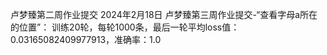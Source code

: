 卢梦臻第二周作业提交
2024年2月18日 卢梦臻第三周作业提交-“查看字母a所在的位置”：
  训练20轮，每轮1000条，最后一轮平均loss值：0.03165082409977913，准确率：1.0

